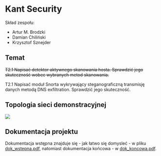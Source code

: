 # Kant Security
Skład zespołu:
 - Artur M. Brodzki
 - Damian Chiliński
 - Krzysztof Sznejder

## Temat
<s> T2.1 Napisać detektor aktywnego skanowania hosta. Sprawdzić jego skuteczność wobec wybranych metod skanowania. </s>

T2.1 Napisać moduł Snorta wykrywający steganograficzną transmisję danych metodą DNS exfiltration. Sprawdzić jego skuteczność. 

## Topologia sieci demonstracyjnej

![](https://gitlab.com/bcyb19l/kant-security/raw/master/dokumentacja/koncowa/img/BCYB_topologia.png?inline=false)

## Dokumentacja projektu
Dokumentacja wstępna znajduje się - jak łatwo się domysleć - w pliku [dok_wstepna.pdf](https://gitlab.com/bcyb19l/kant-security/blob/master/dok_wstepna.pdf), natomiast dokumentacja końcowa - w [dok_koncowa.pdf](https://gitlab.com/bcyb19l/kant-security/blob/master/dok_koncowa.pdf). 